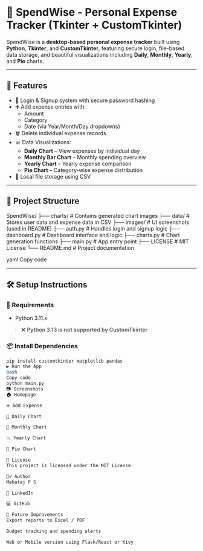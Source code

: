 # 💸 SpendWise - Personal Expense Tracker (Tkinter + CustomTkinter)

SpendWise is a **desktop-based personal expense tracker** built using **Python**, **Tkinter**, and **CustomTkinter**, featuring secure login, file-based data storage, and beautiful visualizations including **Daily**, **Monthly**, **Yearly**, and **Pie** charts.

---

## 📌 Features

- 🔐 Login & Signup system with secure password hashing
- ➕ Add expense entries with:
  - Amount
  - Category
  - Date (via Year/Month/Day dropdowns)
- 🗑️ Delete individual expense records
- 📊 Data Visualizations:
  - **Daily Chart** – View expenses by individual day
  - **Monthly Bar Chart** – Monthly spending overview
  - **Yearly Chart** – Yearly expense comparison
  - **Pie Chart** – Category-wise expense distribution
- 💾 Local file storage using CSV

---

## 📁 Project Structure

SpendWise/
├── charts/ # Contains generated chart images
├── data/ # Stores user data and expense data in CSV
├── images/ # UI screenshots (used in README)
├── auth.py # Handles login and signup logic
├── dashboard.py # Dashboard interface and logic
├── charts.py # Chart generation functions
├── main.py # App entry point
├── LICENSE # MIT License
└── README.md # Project documentation

yaml
Copy code

---

## 🛠 Setup Instructions

### 🔧 Requirements

- Python 3.11.x  
> ❌ **Python 3.13 is not supported by CustomTkinter**

### 📦 Install Dependencies

```bash
pip install customtkinter matplotlib pandas
▶️ Run the App
bash
Copy code
python main.py
📷 Screenshots
🏠 Homepage

➕ Add Expense

📅 Daily Chart

📆 Monthly Chart

📉 Yearly Chart

🥧 Pie Chart

📜 License
This project is licensed under the MIT License.

🙋‍♂️ Author
Mehataj P S

💼 LinkedIn

💻 GitHub

🚀 Future Improvements
Export reports to Excel / PDF

Budget tracking and spending alerts

Web or Mobile version using Flask/React or Kivy